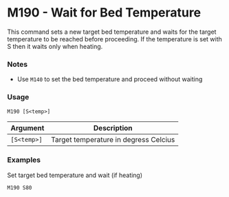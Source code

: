 <!--
Copyright (C) 2016,2017  Kevin O'Connor <kevin@koconnor.net>

This file may be distributed under the terms of the GNU GPLv3 license.

based on Marlin Firmware Documentation.
Copyright (C) 2016, 2017 MarlinFirmware [https://github.com/MarlinFirmware/Marlin]
-->

# M190 - Wait for Bed Temperature

This command sets a new target bed temperature and waits for the target temperature to be reached before proceeding. If the temperature is set with S then it waits only when heating.


### Notes

- Use `M140` to set the bed temperature and proceed without waiting


### Usage

``` M190 [S<temp>] ```

| Argument    | Description |
| ----------- | ----------- |
| `[S<temp>]` | Target temperature in degress Celcius |


### Examples

Set target bed temperature and wait (if heating)
```
M190 S80
```